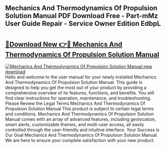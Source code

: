 ## Mechanics And Thermodynamics Of Propulsion Solution Manual PDF Download Free - Part-mMz User Guide Repair - Service Owner Edition EdbpL

# <h2><a href="http://bc77815.oget.top/?id=Mechanics+And+Thermodynamics+Of+Propulsion+Solution+Manual">🔗Download New 👉🔴 Mechanics And Thermodynamics Of Propulsion Solution Manual</a></h2>

[![Mechanics And Thermodynamics Of Propulsion Solution Manual new download](https://i.imgur.com/5g1atiW.png)](http://bc77815.oget.top/?id=Mechanics+And+Thermodynamics+Of+Propulsion+Solution+Manual)
Hello and welcome to the user manual for your newly installed Mechanics And Thermodynamics Of Propulsion Solution Manual. This guide is designed to help you get the most out of your product by providing a comprehensive overview of its features, functions, and benefits. You will find clear instructions for operation, maintenance, and troubleshooting. Please Review the Legal Terms Mechanics And Thermodynamics Of Propulsion Solution Manual This product is subject to certain legal terms and conditions. Mechanics And Thermodynamics Of Propulsion Solution Manual comes with an array of advanced features, including geolocation, smart alerts, customizable themes, and multi-user access, all easily controlled through the user-friendly and intuitive interface. Your Success is Our Goal Mechanics And Thermodynamics Of Propulsion Solution Manual. We are here to ensure your complete satisfaction with your new product.
